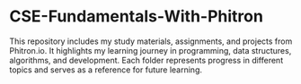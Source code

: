 # CSE-Fundamentals-With-Phitron
This repository includes my study materials, assignments, and projects from Phitron.io. It highlights my learning journey in programming, data structures, algorithms, and development. Each folder represents progress in different topics and serves as a reference for future learning.
